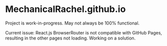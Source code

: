 # MechanicalRachel.github.io

Project is work-in-progress. May not always be 100% functional.

Current issue: React.js BrowserRouter is not compatible with GitHub Pages, resulting in the other pages not loading. Working on a solution.
